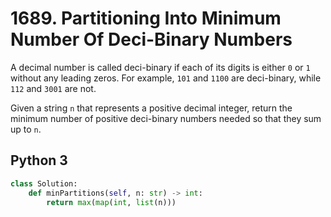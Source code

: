 # 1689. Partitioning Into Minimum Number Of Deci-Binary Numbers

A decimal number is called deci-binary if each of its digits is either `0` or `1` without any leading zeros. For example, `101` and `1100` are deci-binary, while `112` and `3001` are not.

Given a string `n` that represents a positive decimal integer, return the minimum number of positive deci-binary numbers needed so that they sum up to `n`.

## Python 3
```python
class Solution:
    def minPartitions(self, n: str) -> int:
        return max(map(int, list(n)))
```
